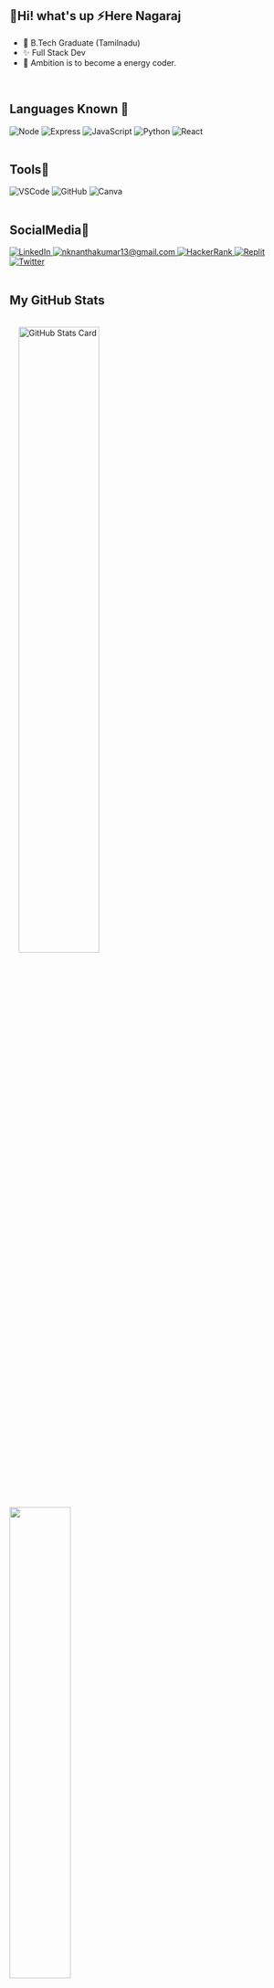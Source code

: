 ## 👋Hi! what's up ⚡️Here Nagaraj <br>

- 🌱 B.Tech Graduate (Tamilnadu)
- ✨ Full Stack Dev
- 💞️ Ambition is to become a energy coder.

<br>

## Languages Known 💎

<div>
    <img src="https://img.shields.io/static/v1?label=&message=Node&color=ffd343&style=for-the-badge&logo=node.js&logoColor=black" alt="Node"/>
    <img src="https://img.shields.io/static/v1?label=&message=Express&color=ffd343&style=for-the-badge&logo=express&logoColor=black" alt="Express"/>
    <img src="https://img.shields.io/static/v1?label=&message=JavaScript&color=ffd343&style=for-the-badge&logo=javascript&logoColor=black" alt="JavaScript"/>
    <img src="https://img.shields.io/static/v1?label=&message=python&color=ffd343&style=for-the-badge&logo=python&logoColor=black" alt="Python"/>
    <img src="https://img.shields.io/static/v1?label=&message=React&color=ffd343&style=for-the-badge&logo=react&logoColor=black" alt="React"/>

</div>

<br>

## Tools🧐

<div>
    <img src="https://img.shields.io/static/v1?label=&message=vscode&color=006bb3&style=for-the-badge&logo=visualstudiocode&logoColor=white" alt="VSCode"/>
    <img src="https://img.shields.io/static/v1?label=&message=github&color=grey&style=for-the-badge&logo=github&logoColor=white" alt="GitHub"/>
    <img src="https://img.shields.io/static/v1?label=&message=Canva&color=ea4335&style=for-the-badge&logo=canva&logoColor=white" alt="Canva"/>

</div>

<br>

## SocialMedia💬

<div>
    <a href="https://www.linkedin.com/in/nj-nagaraj/" title="LinkedIn Profile">
        <img src="https://img.shields.io/static/v1?label=&message=linkedin&color=0a66c2&style=for-the-badge&logo=linkedin&logoColor=white" alt="LinkedIn"/>
    </a>
    <a href="mailto:njraj24@gmail.com" title="Mail">
        <img src="https://img.shields.io/static/v1?label=&message=mail&color=ea4335&style=for-the-badge&logo=gmail&logoColor=white" alt="nknanthakumar13@gmail.com"/>
    </a>
    <a href="https://www.hackerrank.com/rajsmart24062002" title="HackerRank Profile">
        <img src="https://img.shields.io/static/v1?label=&message=hackerrank&color=21914a&style=for-the-badge&logo=hackerrank&logoColor=black" alt="HackerRank"/>
    </a>
     <a href="https://replit.com/@njNagaraj/" title="Replit Profile">
        <img src="https://img.shields.io/static/v1?label=&message=replit&color=667881&style=for-the-badge&logo=replit&logoColor=black" alt="Replit"/>
    </a>
     <a href="https://twitter.com/RajSmar58260529" title="Twitter Profile">
        <img src="https://img.shields.io/static/v1?label=&message=twitter&color=0d8bd9&style=for-the-badge&logo=twitter&logoColor=white" alt="Twitter"/>
    </a>
</div>
</div>

<br>


## My GitHub Stats

<br>
<div>
      <img width="53%" src="https://github-readme-stats.vercel.app/api?username=njNagaraj&show_icons=true&theme=tokyonight&count_private=true&hide=stars" alt="GitHub Stats Card"/>
      <img width="46%" src="https://github-readme-streak-stats.herokuapp.com?user=njNagaraj&theme=tokyonight"/>    
    <br>
      <img src="https://github-readme-activity-graph.vercel.app/graph?username=njNagaraj&theme=react-dark" alt="GitHub Activity Graph"/>
    <br>
      <img src="https://github-readme-stats.vercel.app/api/top-langs/?username=njNagaraj&layout=compact&theme=tokyonight&hide_border=true" alt="Top Languages Card"/>
</div>
<br>

---

## 🏆 My GitHub Trophies
<div align="center">
  <img src="https://github-profile-trophy.vercel.app/?username=njNagaraj&theme=nord" alt="GitHub Trophies" />
</div>

---

## ⏰ My Coding Activity
<div align="center">
  <img src="https://github-readme-stats.vercel.app/api/wakatime?username=njNagaraj&theme=tokyonight" alt="WakaTime Stats" />
</div>

---

## Visitor Count
<div align="center">
  <img src="https://visitor-badge.laobi.icu/badge?page_id=njNagaraj.njNagaraj" alt="Visitor Count" />
</div>

***

## Let's Connect! 💬

Feel free to reach out to me on my socials. I'm always open to discussing new opportunities, collaborating on projects, or just chatting about tech! 😊

